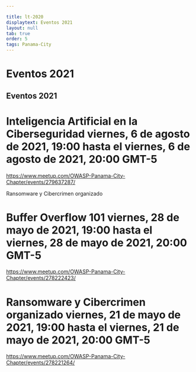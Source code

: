 ```yaml
---

title: lt-2020
displaytext: Eventos 2021
layout: null
tab: true
order: 5
tags: Panama-City
---
```


# Eventos 2021

## Eventos 2021

# Inteligencia Artificial en la Ciberseguridad   viernes, 6 de agosto de 2021, 19:00 hasta el viernes, 6 de agosto de 2021, 20:00 GMT-5

https://www.meetup.com/OWASP-Panama-City-Chapter/events/279637287/


Ransomware y Cibercrimen organizado
#  Buffer Overflow 101 viernes, 28 de mayo de 2021, 19:00 hasta el viernes, 28 de mayo de 2021, 20:00 GMT-5

https://www.meetup.com/OWASP-Panama-City-Chapter/events/278222423/


#  Ransomware y Cibercrimen organizado viernes, 21 de mayo de 2021, 19:00 hasta el viernes, 21 de mayo de 2021, 20:00 GMT-5

https://www.meetup.com/OWASP-Panama-City-Chapter/events/278221264/



